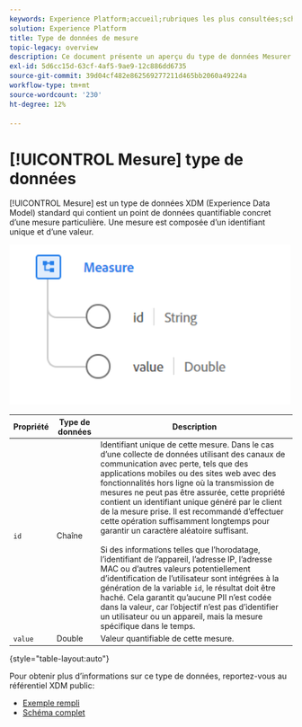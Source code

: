 ```yaml
---
keywords: Experience Platform;accueil;rubriques les plus consultées;schéma;schéma;XDM;champs;schémas;schémas;mesure;type de données;type de données;type de données
solution: Experience Platform
title: Type de données de mesure
topic-legacy: overview
description: Ce document présente un aperçu du type de données Mesurer un modèle de données d’expérience (XDM).
exl-id: 5d6cc15d-63cf-4af5-9ae9-12c886dd6735
source-git-commit: 39d04cf482e862569277211d465bb2060a49224a
workflow-type: tm+mt
source-wordcount: '230'
ht-degree: 12%

---
```


# [!UICONTROL Mesure] type de données

[!UICONTROL Mesure] est un type de données XDM (Experience Data Model) standard qui contient un point de données quantifiable concret d’une mesure particulière. Une mesure est composée d’un identifiant unique et d’une valeur.

<img src="../images/data-types/measure.PNG" width="500" /><br />

| Propriété | Type de données | Description |
| --- | --- | --- |
| `id` | Chaîne | Identifiant unique de cette mesure. Dans le cas d’une collecte de données utilisant des canaux de communication avec perte, tels que des applications mobiles ou des sites web avec des fonctionnalités hors ligne où la transmission de mesures ne peut pas être assurée, cette propriété contient un identifiant unique généré par le client de la mesure prise. Il est recommandé d’effectuer cette opération suffisamment longtemps pour garantir un caractère aléatoire suffisant. <br><br> Si des informations telles que l’horodatage, l’identifiant de l’appareil, l’adresse IP, l’adresse MAC ou d’autres valeurs potentiellement d’identification de l’utilisateur sont intégrées à la génération de la variable `id`, le résultat doit être haché. Cela garantit qu’aucune PII n’est codée dans la valeur, car l’objectif n’est pas d’identifier un utilisateur ou un appareil, mais la mesure spécifique dans le temps. |
| `value` | Double | Valeur quantifiable de cette mesure. |

{style=&quot;table-layout:auto&quot;}

Pour obtenir plus d’informations sur ce type de données, reportez-vous au référentiel XDM public:

* [Exemple rempli](https://github.com/adobe/xdm/blob/master/components/datatypes/data/measure.example.1.json)
* [Schéma complet](https://github.com/adobe/xdm/blob/master/components/datatypes/data/measure.schema.json)

